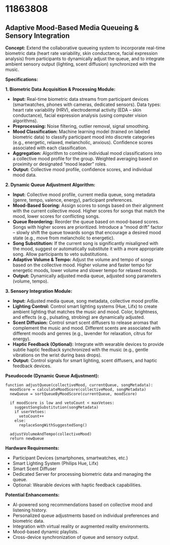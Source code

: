 # 11863808

## Adaptive Mood-Based Media Queueing & Sensory Integration

**Concept:** Extend the collaborative queueing system to incorporate real-time biometric data (heart rate variability, skin conductance, facial expression analysis) from participants to dynamically adjust the queue, and to integrate ambient sensory output (lighting, scent diffusion) synchronized with the music.

**Specifications:**

**1. Biometric Data Acquisition & Processing Module:**

*   **Input:** Real-time biometric data streams from participant devices (smartwatches, phones with cameras, dedicated sensors). Data types: heart rate variability (HRV), electrodermal activity (EDA – skin conductance), facial expression analysis (using computer vision algorithms).
*   **Preprocessing:** Noise filtering, outlier removal, signal smoothing.
*   **Mood Classification:** Machine learning model (trained on labeled biometric data) to classify participant mood into discrete categories (e.g., energetic, relaxed, melancholic, anxious). Confidence scores associated with each classification.
*   **Aggregation:**  Algorithm to combine individual mood classifications into a collective mood profile for the group. Weighted averaging based on proximity or designated “mood leader” roles.
*   **Output:** Collective mood profile, confidence scores, and individual mood data.

**2. Dynamic Queue Adjustment Algorithm:**

*   **Input:** Collective mood profile, current media queue, song metadata (genre, tempo, valence, energy), participant preferences.
*   **Mood-Based Scoring:** Assign scores to songs based on their alignment with the current collective mood.  Higher scores for songs that match the mood, lower scores for conflicting songs.
*   **Queue Reordering:** Reorder the queue based on mood-based scores.  Songs with higher scores are prioritized. Introduce a “mood drift” factor – slowly shift the queue towards songs that encourage a desired mood state (e.g., move from melancholic to energetic).
*   **Song Substitution:**  If the current song is significantly misaligned with the mood, suggest or automatically substitute it with a more appropriate song.  Allow participants to veto substitutions.
*   **Adaptive Volume & Tempo:** Adjust the volume and tempo of songs based on the collective mood.  Higher volume and faster tempo for energetic moods, lower volume and slower tempo for relaxed moods.
*   **Output:** Dynamically adjusted media queue, adjusted song parameters (volume, tempo).

**3. Sensory Integration Module:**

*   **Input:** Adjusted media queue, song metadata, collective mood profile.
*   **Lighting Control:**  Control smart lighting systems (Hue, Lifx) to create ambient lighting that matches the music and mood.  Color, brightness, and effects (e.g., pulsating, strobing) are dynamically adjusted.
*   **Scent Diffusion:** Control smart scent diffusers to release aromas that complement the music and mood.  Different scents are associated with different moods and genres (e.g., lavender for relaxation, citrus for energy).
*   **Haptic Feedback (Optional):** Integrate with wearable devices to provide subtle haptic feedback synchronized with the music (e.g., gentle vibrations on the wrist during bass drops).
*   **Output:** Control signals for smart lighting, scent diffusers, and haptic feedback devices.

**Pseudocode (Dynamic Queue Adjustment):**

```
function adjustQueue(collectiveMood, currentQueue, songMetadata):
  moodScore = calculateMoodScore(collectiveMood, songMetadata)
  newQueue = sortQueueByMoodScore(currentQueue, moodScore)

  if moodScore is low and vetoCount < maxVetoes:
    suggestSongSubstitution(songMetadata)
    if userVetoes:
      vetoCount++
    else:
      replaceSongWithSuggestedSong()

  adjustVolumeAndTempo(collectiveMood)
  return newQueue
```

**Hardware Requirements:**

*   Participant Devices (smartphones, smartwatches, etc.)
*   Smart Lighting System (Philips Hue, Lifx)
*   Smart Scent Diffuser
*   Dedicated Server for processing biometric data and managing the queue.
*   Optional: Wearable devices with haptic feedback capabilities.

**Potential Enhancements:**

*   AI-powered song recommendations based on collective mood and listening history.
*   Personalized queue adjustments based on individual preferences and biometric data.
*   Integration with virtual reality or augmented reality environments.
*   Mood-based dynamic playlists.
*   Cross-device synchronization of queue and sensory output.